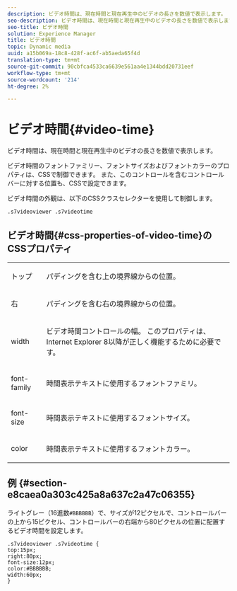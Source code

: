 ```yaml
---
description: ビデオ時間は、現在時間と現在再生中のビデオの長さを数値で表示します。
seo-description: ビデオ時間は、現在時間と現在再生中のビデオの長さを数値で表示します。
seo-title: ビデオ時間
solution: Experience Manager
title: ビデオ時間
topic: Dynamic media
uuid: a15b069a-18c8-428f-ac6f-ab5aeda65f4d
translation-type: tm+mt
source-git-commit: 90cbfca4533ca6639e561aa4e1344bdd20731eef
workflow-type: tm+mt
source-wordcount: '214'
ht-degree: 2%

---
```



# ビデオ時間{#video-time}

ビデオ時間は、現在時間と現在再生中のビデオの長さを数値で表示します。

<!--<a id="section_061E550C1C1D4DB2BD663A898895B38C"></a>-->

ビデオ時間のフォントファミリー、フォントサイズおよびフォントカラーのプロパティは、CSSで制御できます。 また、このコントロールを含むコントロールバーに対する位置も、CSSで設定できます。

ビデオ時間の外観は、以下のCSSクラスセレクターを使用して制御します。

```
.s7videoviewer .s7videotime
```

## ビデオ時間{#css-properties-of-video-time}のCSSプロパティ

<table id="table_C48C56E696304C9BAFEE71BA9EA9A174"> 
 <tbody> 
  <tr> 
   <td colname="col1"> <p> <span class="codeph"> トップ </span> </p> </td> 
   <td colname="col2"> <p>パディングを含む上の境界線からの位置。 </p> </td> 
  </tr> 
  <tr> 
   <td colname="col1"> <p> <span class="codeph"> 右 </span> </p> </td> 
   <td colname="col2"> <p>パディングを含む右の境界線からの位置。 </p> </td> 
  </tr> 
  <tr> 
   <td colname="col1"> <p> <span class="codeph"> width </span> </p> </td> 
   <td colname="col2"> <p> ビデオ時間コントロールの幅。 このプロパティは、Internet Explorer 8以降が正しく機能するために必要です。 </p> </td> 
  </tr> 
  <tr> 
   <td colname="col1"> <p> <span class="codeph"> font-family  </span> </p> </td> 
   <td colname="col2"> <p>時間表示テキストに使用するフォントファミリ。 </p> </td> 
  </tr> 
  <tr> 
   <td colname="col1"> <p> <span class="codeph"> font-size  </span> </p> </td> 
   <td colname="col2"> <p>時間表示テキストに使用するフォントサイズ。 </p> </td> 
  </tr> 
  <tr> 
   <td colname="col1"> <p> <span class="codeph"> color </span> </p> </td> 
   <td colname="col2"> <p>時間表示テキストに使用するフォントカラー。 </p> </td> 
  </tr> 
 </tbody> 
</table>

## 例 {#section-e8caea0a303c425a8a637c2a47c06355}

ライトグレー（16進数`#BBBBBB`）で、サイズが12ピクセルで、コントロールバーの上から15ピクセル、コントロールバーの右端から80ピクセルの位置に配置するビデオ時間を設定します。

```
.s7videoviewer .s7videotime { 
top:15px; 
right:80px; 
font-size:12px; 
color:#BBBBBB; 
width:60px;  
}
```

